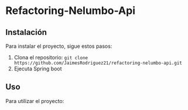 # Refactoring-Nelumbo-Api

## Instalación

Para instalar el proyecto, sigue estos pasos:

1. Clona el repositorio: `git clone https://github.com/JaimesRodriguez21/refactoring-nelumbo-api.git`
2. Ejecuta Spring boot

## Uso

Para utilizar el proyecto: